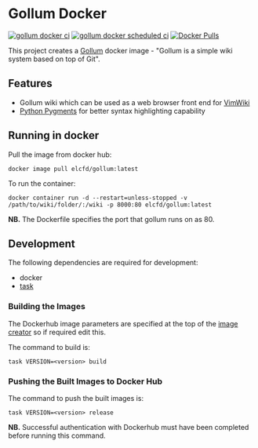 # Gollum Docker

[![gollum docker ci](https://github.com/elcfd/gollum-docker/actions/workflows/ci-workflow.yml/badge.svg?branch=master)](https://github.com/elcfd/gollum-docker/actions/workflows/ci-workflow.yml)
[![gollum docker scheduled ci](https://github.com/elcfd/gollum-docker/actions/workflows/ci-scheduled-workflow.yml/badge.svg?branch=master)](https://github.com/elcfd/gollum-docker/actions/workflows/ci-scheduled-workflow.yml)
[![Docker Pulls](https://img.shields.io/docker/pulls/elcfd/gollum)](https://hub.docker.com/r/elcfd/gollum)

This project creates a [Gollum](https://github.com/gollum/gollum) docker image - "Gollum is a simple wiki system based on top of Git".

## Features
* Gollum wiki which can be used as a web browser front end for [VimWiki](https://github.com/vimwiki/vimwiki)
* [Python Pygments](https://pygments.org) for better syntax highlighting capability

## Running in docker

Pull the image from docker hub:

```
docker image pull elcfd/gollum:latest
```

To run the container:

```
docker container run -d --restart=unless-stopped -v /path/to/wiki/folder/:/wiki -p 8000:80 elcfd/gollum:latest
```

**NB.** The Dockerfile specifies the port that gollum runs on as 80.

## Development

The following dependencies are required for development:
* docker
* [task](https://taskfile.dev/#/installation?id=install-script)

### Building the Images

The Dockerhub image parameters are specified at the top of the [image creator](image_creator.sh) so if required edit this.

The command to build is:

```
task VERSION=<version> build
```

### Pushing the Built Images to Docker Hub

The command to push the built images is:

```
task VERSION=<version> release
```

**NB.** Successful authentication with Dockerhub must have been completed before running this command.
